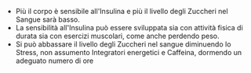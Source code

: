 - Più il corpo è sensibile all'Insulina e più il livello degli Zuccheri nel Sangue sarà basso.
- La sensibilità all'Insulina può essere sviluppata sia con attività fisica di durata sia con esercizi muscolari, come anche perdendo peso.
- Si può abbassare il livello degli Zuccheri nel sangue diminuendo lo Stress, non assumento Integratori energetici e Caffeina, dormendo un adeguato
  numero di ore
